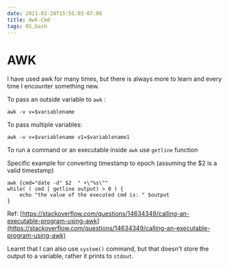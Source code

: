 ```yaml
---
date: 2021-03-28T15:55:03-07:00
title: Awk-Cmd
tags: OS,bash
---
```


# AWK

I have used awk for many times, but there is always more to learn and every time I encounter something new.

To pass an outside variable to `awk` :

```other
awk -v v=$variablename
```

To pass multiple variables:

```other
awk -v v=$variablename v1=$variablename1
```

To run a command or an executable inside `awk` use `getline` function

Specific example for converting timestamp to epoch (assuming the $2 is a valid timestamp)

```other
awk {cmd="date -d" $2  " +\"%s\""
while( ( cmd | getline output) > 0 ) {
	echo "the value of the executed cmd is: " $output
}
```

Ref: [https://stackoverflow.com/questions/14634349/calling-an-executable-program-using-awk](https://stackoverflow.com/questions/14634349/calling-an-executable-program-using-awk)

Learnt that I can also use `system()` command, but that doesn't store the output to a variable, rather it prints to `stdout`.

